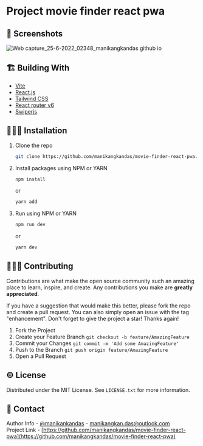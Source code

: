 # Project movie finder react pwa

## 📜 Screenshots
![Web capture_25-6-2022_02348_manikangkandas github io](https://user-images.githubusercontent.com/75943412/175647928-49878b80-709e-4ad5-9901-abe064685947.jpeg)

## 🏗️ Building With

- [Vite](https://vitejs.dev/)
- [React.js](https://reactjs.org/)
- [Tailwind CSS](https://tailwindcss.com/)
- [React router v6](https://reactrouter.com/)
- [Swiperjs](https://swiperjs.com/)

## 🧑🏻‍🎤 Installation

1. Clone the repo
   ```sh
   git clone https://github.com/manikangkandas/movie-finder-react-pwa.git
   ```
2. Install packages using NPM or YARN

   ```sh
   npm install
   ```
   or

   ```sh
   yarn add
   ```

3. Run using NPM or YARN

   ```sh
   npm run dev
   ```
   or

   ```sh
   yarn dev
   ```

## 💁🏻‍♂️ Contributing

Contributions are what make the open source community such an amazing place to learn, inspire, and create. Any contributions you make are **greatly appreciated**.

If you have a suggestion that would make this better, please fork the repo and create a pull request. You can also simply open an issue with the tag "enhancement".
Don't forget to give the project a star! Thanks again!

1. Fork the Project
2. Create your Feature Branch `git checkout -b feature/AmazingFeature`
3. Commit your Changes `git commit -m 'Add some AmazingFeature'`
4. Push to the Branch `git push origin feature/AmazingFeature`
5. Open a Pull Request

<!-- LICENSE -->

## ©️ License

Distributed under the MIT License. See `LICENSE.txt` for more information.

<!-- CONTACT -->

## 🤝 Contact

Author Info - [@manikankandas](https://linkedin.com/in/manikangkandas) - manikangkan.das@outlook.com
<br />
Project Link - [https://github.com/manikangkandas/movie-finder-react-pwa](https://github.com/manikangkandas/movie-finder-react-pwa)
